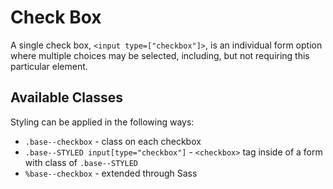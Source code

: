 # Check Box

A single check box, `<input type=["checkbox"]>`, is an individual form option where multiple choices may be selected, including, but not requiring this particular element.

## Available Classes

Styling can be applied in the following ways:

* `.base--checkbox` - class on each checkbox
* `.base--STYLED input[type="checkbox"]` - `<checkbox>` tag inside of a form with class of `.base--STYLED`
* `%base--checkbox` - extended through Sass
